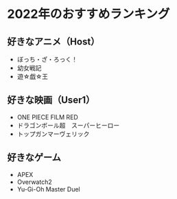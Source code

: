 # 2022年のおすすめランキング


## 好きなアニメ（Host）

- ぼっち・ざ・ろっく！
- 幼女戦記
- 遊☆戯☆王


## 好きな映画（User1）

- ONE PIECE FILM RED
- ドラゴンボール超　スーパーヒーロー
- トップガンマーヴェリック


## 好きなゲーム

- APEX
- Overwatch2
- Yu-Gi-Oh Master Duel

